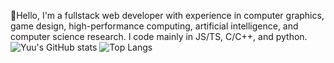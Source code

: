👋Hello,
I'm a fullstack web developer with experience in computer graphics, game design, high-performance computing, artificial intelligence, and computer science research.
I code mainly in JS/TS, C/C++, and python. 
![Yuu's GitHub stats](https://github-readme-stats.vercel.app/api?username=yuu6883&count_private=true&show_icons=true&theme=dark)
![Top Langs](https://github-readme-stats.vercel.app/api/top-langs/?username=yuu6883&layout=compact&theme=dark)
